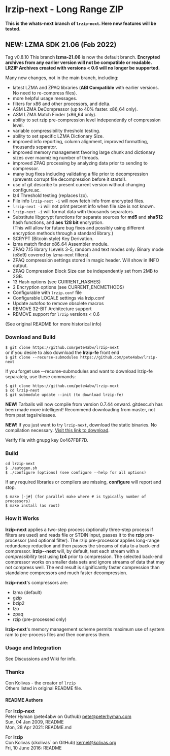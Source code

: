 lrzip-next - Long Range ZIP
======================

**This is the whats-next branch of `lrzip-next`. Here new features will be tested.**

## NEW: LZMA SDK 21.06 (Feb 2022)

Tag v0.8.10
This branch **lzma-21.06** is now the default branch.
**Encrypted archives from any earlier version will not be compatible or readable.**
**LRZIP Archives created with versions < 0.6 will no longer be supported.**

Many new changes, not in the main branch, including:
* latest LZMA and ZPAQ libraries (**ABI Compatible** with earlier versions. No need to re-compress files).
* more helpful usage messages.
* filters for x86 and other processors, and delta.
* ASM LZMA DeCompressor (up to 40% faster. x86_64 only).
* ASM LZMA Match Finder (x86_64 only).
* ability to set rzip pre-compression level independently of compression level.
* variable compressibility threshold testing.
* ability to set specific LZMA Dictionary Size.
* improved info reporting, column alignment, improved formatting, thousands separator.
* improved memory management favoring large chunk and dictionary sizes over maxmizing number of threads.
* improved ZPAQ processing by analyzing data prior to sending to compressor.
* many bug fixes including validating a file prior to decompression (prevents corrupt file decompression before it starts!).
* use of git describe to present current version without changing configure.ac.
* lz4 Threshold testing (replaces lzo).
* File info `lrzip-next -i` will now fetch info from encrypted files.
* `lrzip-next -i` will not print percent info when file size is not known.
* `lrzip-next -i` will format data with thousands separators.
* Substitute libgcrypt functions for separate sources for **md5** and **sha512** hash functions, and **aes 128 bit** encryption.\
(This will allow for future bug fixes and possibly using different encryption methods through a standard library.)
* SCRYPT (Bitcoin style) Key Derivation.
* lzma match finder x86_64 Assembler module.
* ZPAQ 7.15 library (Levels 3-5, random and text modes only. Binary mode (e8e9) covered by lzma-next filters).
* ZPAQ compression settings stored in magic header. Will show in INFO output.
* ZPAQ Compression Block Size can be independently set from 2MB to 2GB.
* 13 Hash options (see CURRENT_HASHES)
* 2 Encryption options (see CURRENT_ENCMETHODS)
* Configurable with `lrzip.conf` file
* Configurable LOCALE settings via lrzip.conf
* Update autofoo to remove obsolete macros
* REMOVE 32-BIT Architecture support
* REMOVE support for `lrzip` versions < 0.6

(See original README for more historical info)

### Download and Build
`$ git clone https://github.com/pete4abw/lrzip-next`\
or if you desire to also download the **lrzip-fe** front end\
`$ git clone --recurse-submodules https://github.com/pete4abw/lrzip-next`

If you forget use --recurse-submodules and want to download lrzip-fe separately, use these commands:
```
$ git clone https://github.com/pete4abw/lrzip-next
$ cd lrzip-next
$ git submodule update --init (to download lrzip-fe)
```
**NEW**! Tarballs will now compile from version 0.7.44 onward. gitdesc.sh has been made
more intelligent! Recommend downloading from master, not from past tags/releases.

**NEW**! If you just want to try `lrzip-next`, download the static binaries. No compilation
necessary. [Visit this link to download](https://peterhyman.com/download/lrzip-next/).

Verify file with gnupg key 0x467FBF7D.

### Build
```
cd lrzip-next
$ ./autogen.sh
$ ./configure [options] (see configure --help for all options)
```
If any required libraries or compilers are missing, **configure** will report and stop.
```
$ make [-j#] (for parallel make where # is typically number of processors)
$ make install (as root)
```

### How it Works
**lrzip-next** applies a two-step process (optionally three-step process if filters are used)
and reads file or STDIN input, passes it to the **rzip** pre-processor (and optional filter).
The rzip pre-processor applies long-range redundancy reduction and then passes the streams of
data to a back-end compressor. **lrzip--next** will, by default, test each stream with a *compressibility*
test using **lz4** prior to compression. The selected back-end compressor works on smaller data
sets and ignore streams of data that may not compress well. The end result is significantly
faster compression than standalone compressors and much faster decompression.

**lrzip-next**'s compressors are:
* lzma (default)
* gzip
* bzip2
* lzo
* zpaq
* rzip (pre-processed only)

**lrzip-next**'s memory management scheme permits maximum use of system ram to pre-process files and then compress them.

### Usage and Integration
See Discussions and Wiki for info.

### Thanks
Con Kolivas - the creator of `lrzip`\
Others listed in original README file.

#### README Authors

For **lrzip-next**\
Peter Hyman (pete4abw on Guthub) <pete@peterhyman.com>\
Sun, 04 Jan 2009, README\
Mon, 28 Apr 2021: README.md

For **lrzip**\
Con Kolivas (ckolivas` on GitHub) <kernel@kolivas.org>\
Fri, 10 June 2016: README
